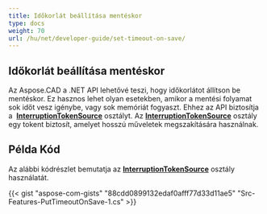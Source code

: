 ```yaml
---
title: Időkorlát beállítása mentéskor
type: docs
weight: 70
url: /hu/net/developer-guide/set-timeout-on-save/
---
```


## **Időkorlát beállítása mentéskor**

Az Aspose.CAD a .NET API lehetővé teszi, hogy időkorlátot állítson be mentéskor. Ez hasznos lehet olyan esetekben, amikor a mentési folyamat sok időt vesz igénybe, vagy sok memóriát fogyaszt. Ehhez az API biztosítja a  [**InterruptionTokenSource**](https://reference.aspose.com/cad/net/aspose.cad/interruptiontokensource) osztályt. Az [**InterruptionTokenSource**](https://reference.aspose.com/cad/net/aspose.cad/interruptiontokensource) osztály egy tokent biztosít, amelyet hosszú műveletek megszakítására használnak.

## Példa Kód

Az alábbi kódrészlet bemutatja az [**InterruptionTokenSource**](https://reference.aspose.com/cad/net/aspose.cad/interruptiontokensource) osztály használatát.

{{< gist "aspose-com-gists" "88cdd0899132edaf0afff77d33d11ae5" "Src-Features-PutTimeoutOnSave-1.cs" >}}

